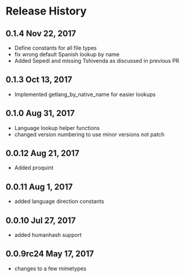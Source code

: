 Release History
===============

0.1.4 Nov 22, 2017
------------------
  - Define constants for all file types
  - fix wrong default Spanish lookup by name
  - Added Sepedi and missing Tshivenda as discussed in previous PR

0.1.3 Oct 13, 2017
------------------
  - Implemented getlang_by_native_name for easier lookups

0.1.0 Aug 31, 2017
------------------
  - Language lookup helper functions
  - changed version numbering to use minor versions not patch

0.0.12 Aug 21, 2017
------------------
  - Added proquint

0.0.11 Aug 1, 2017
------------------
  - added language direction constants

0.0.10 Jul 27, 2017
------------------
  - added humanhash support

0.0.9rc24 May 17, 2017
------------------
  - changes to a few mimetypes


